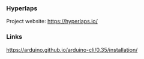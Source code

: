 ### Hyperlaps

Project website: https://hyperlaps.io/


### Links

https://arduino.github.io/arduino-cli/0.35/installation/
